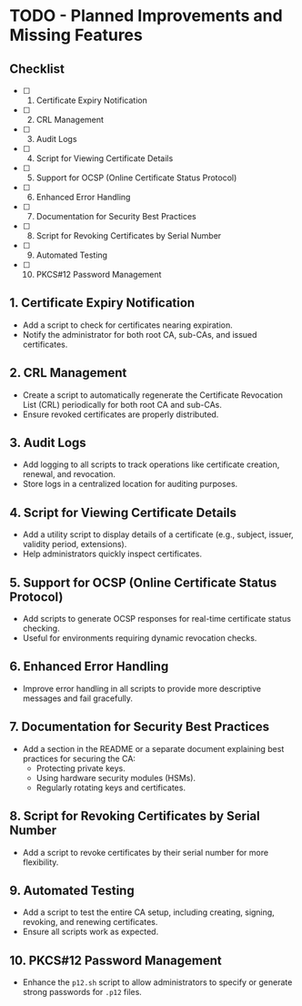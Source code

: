 # TODO - Planned Improvements and Missing Features

## Checklist
- [ ] 1. Certificate Expiry Notification
- [ ] 2. CRL Management
- [ ] 3. Audit Logs
- [ ] 4. Script for Viewing Certificate Details
- [ ] 5. Support for OCSP (Online Certificate Status Protocol)
- [ ] 6. Enhanced Error Handling
- [ ] 7. Documentation for Security Best Practices
- [ ] 8. Script for Revoking Certificates by Serial Number
- [ ] 9. Automated Testing
- [ ] 10. PKCS#12 Password Management

## 1. Certificate Expiry Notification
- Add a script to check for certificates nearing expiration.
- Notify the administrator for both root CA, sub-CAs, and issued certificates.

## 2. CRL Management
- Create a script to automatically regenerate the Certificate Revocation List (CRL) periodically for both root CA and sub-CAs.
- Ensure revoked certificates are properly distributed.

## 3. Audit Logs
- Add logging to all scripts to track operations like certificate creation, renewal, and revocation.
- Store logs in a centralized location for auditing purposes.

## 4. Script for Viewing Certificate Details
- Add a utility script to display details of a certificate (e.g., subject, issuer, validity period, extensions).
- Help administrators quickly inspect certificates.

## 5. Support for OCSP (Online Certificate Status Protocol)
- Add scripts to generate OCSP responses for real-time certificate status checking.
- Useful for environments requiring dynamic revocation checks.

## 6. Enhanced Error Handling
- Improve error handling in all scripts to provide more descriptive messages and fail gracefully.

## 7. Documentation for Security Best Practices
- Add a section in the README or a separate document explaining best practices for securing the CA:
  - Protecting private keys.
  - Using hardware security modules (HSMs).
  - Regularly rotating keys and certificates.

## 8. Script for Revoking Certificates by Serial Number
- Add a script to revoke certificates by their serial number for more flexibility.

## 9. Automated Testing
- Add a script to test the entire CA setup, including creating, signing, revoking, and renewing certificates.
- Ensure all scripts work as expected.

## 10. PKCS#12 Password Management
- Enhance the `p12.sh` script to allow administrators to specify or generate strong passwords for `.p12` files.
